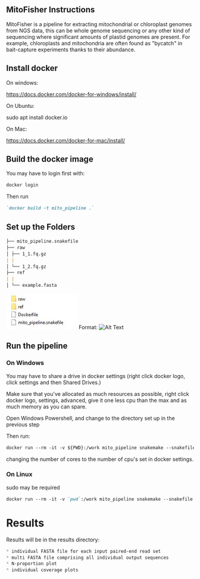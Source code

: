 ## MitoFisher Instructions

MitoFisher is a pipeline for extracting mitochondrial or chloroplast genomes from NGS data, this can be whole genome sequencing or any other kind of sequencing where significant amounts of plastid genomes are present. For example, chloroplasts and mitochondria are often found as "bycatch" in bait-capture experiments thanks to their abundance.


## Install docker

On windows:

https://docs.docker.com/docker-for-windows/install/

On Ubuntu:

sudo apt install docker.io

On Mac:

https://docs.docker.com/docker-for-mac/install/


## Build the docker image

You may have to login first with:
```markdown
docker login
```

Then run 

```markdown
`docker build -t mito_pipeline .`
```

## Set up the Folders
```markdown
├── mito_pipeline.snakefile
├── raw
│ ├── 1_1.fq.gz
| |
│ └── 1_2.fq.gz
├── ref
| |
│ └── example.fasta
```

![Folder Layout](/images/folder.JPG)
Format: ![Alt Text](url)

## Run the pipeline

### On Windows 

You may have to share a drive in docker settings (right click docker logo, click settings and then Shared Drives.)

Make sure that you've allocated as much resources as possible, right click docker logo, settings, advanced, give it one less cpu than the max and as much memory as you can spare.

Open Windows Powershell, and change to the directory set up in the previous step

Then run:
```markdown
docker run --rm -it -v ${PWD}:/work mito_pipeline snakemake --snakefile mito_pipeline.snakefile --cores 8
```
changing the number of cores to the number of cpu's set in docker settings.

### On Linux

sudo may be required

```markdown
docker run --rm -it -v `pwd`:/work mito_pipeline snakemake --snakefile mito_pipeline.snakefile --cores 8
```

# Results

Results will be in the results directory:

```markdown
* individual FASTA file for each input paired-end read set
* multi FASTA file comprising all individual output sequences
* N-proportion plot
* individual coverage plots
```
